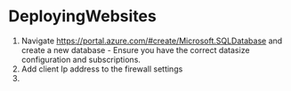 # DeployingWebsites

1. Navigate https://portal.azure.com/#create/Microsoft.SQLDatabase and create a new database - Ensure you have the correct datasize configuration and subscriptions.
2. Add client Ip address to the firewall settings
3.

